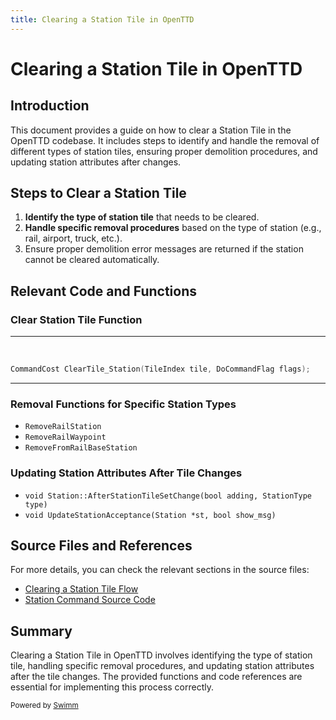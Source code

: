 ```yaml
---
title: Clearing a Station Tile in OpenTTD
---
```

# Clearing a Station Tile in OpenTTD

## Introduction

This document provides a guide on how to clear a Station Tile in the OpenTTD codebase. It includes steps to identify and handle the removal of different types of station tiles, ensuring proper demolition procedures, and updating station attributes after changes.

## Steps to Clear a Station Tile

1. **Identify the type of station tile** that needs to be cleared.
2. **Handle specific removal procedures** based on the type of station (e.g., rail, airport, truck, etc.).
3. Ensure proper demolition error messages are returned if the station cannot be cleared automatically.

## Relevant Code and Functions

### Clear Station Tile Function

<SwmSnippet path=".swm/clearing-a-station-tile-flow.iz6bzycy.sw.md" line="1" repo-id="Z2l0aHViJTNBJTNBT3BlblRURC1jb3BpbG90LWRlbW8lM0ElM0Fzd2ltbWlv" repo-name="OpenTTD-copilot-demo">

---

&nbsp;

```cpp
CommandCost ClearTile_Station(TileIndex tile, DoCommandFlag flags);
```

---

</SwmSnippet>

### Removal Functions for Specific Station Types

- `RemoveRailStation`
- `RemoveRailWaypoint`
- `RemoveFromRailBaseStation`

### Updating Station Attributes After Tile Changes

- `void Station::AfterStationTileSetChange(bool adding, StationType type)`
- `void UpdateStationAcceptance(Station *st, bool show_msg)`

## Source Files and References

For more details, you can check the relevant sections in the source files:

- [Clearing a Station Tile Flow](https://github.com/swimmio/OpenTTD-copilot-demo/blob/9e6a35cbbf18b2558704c7407270e61b3b936ade/.swm/clearing-a-station-tile-flow.iz6bzycy.sw.md)
- [Station Command Source Code](https://github.com/swimmio/OpenTTD-copilot-demo/blob/9e6a35cbbf18b2558704c7407270e61b3b936ade/src/station_cmd.cpp#L704-L799)

## Summary

Clearing a Station Tile in OpenTTD involves identifying the type of station tile, handling specific removal procedures, and updating station attributes after the tile changes. The provided functions and code references are essential for implementing this process correctly.

<SwmMeta version="3.0.0"><sup>Powered by [Swimm](http://localhost:5000/)</sup></SwmMeta>

